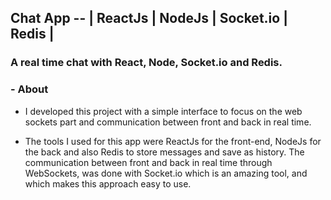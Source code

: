 ## Chat App -- | ReactJs | NodeJs | Socket.io | Redis |

### A real time chat with React, Node, Socket.io and Redis.

### - About

- I developed this project with a simple interface to focus on the web sockets part and communication between front and back in real time.

- The tools I used for this app were ReactJs for the front-end, NodeJs for the back and also Redis to store messages and save as history. The communication between front and back in real time through WebSockets, was done with Socket.io which is an amazing tool, and which makes this approach easy to use.